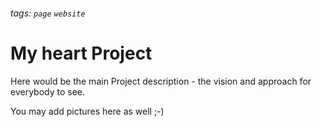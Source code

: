###### tags: `page` `website`

# My heart Project

Here would be the main Project description - the vision and approach for everybody to see.

You may add pictures here as well ;-)